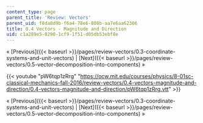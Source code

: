 ```yaml
---
content_type: page
parent_title: 'Review: Vectors'
parent_uid: f8da8d9b-f6a4-78e6-808b-aa7e6aa62306
title: 0.4 Vectors - Magnitude and Direction
uid: c1a289e5-0290-1cf9-1f51-d05db53ebf8e
---
```


« [Previous]({{< baseurl >}}/pages/review-vectors/0.3-coordinate-systems-and-unit-vectors) | [Next]({{< baseurl >}}/pages/review-vectors/0.5-vector-decomposition-into-components) »

{{< youtube "pW6tqp1zRrg" "https://ocw.mit.edu/courses/physics/8-01sc-classical-mechanics-fall-2016/review-vectors/0.4-vectors-magnitude-and-direction/0.4-vectors-magnitude-and-direction/pW6tqp1zRrg.vtt" >}}

« [Previous]({{< baseurl >}}/pages/review-vectors/0.3-coordinate-systems-and-unit-vectors) | [Next]({{< baseurl >}}/pages/review-vectors/0.5-vector-decomposition-into-components) »